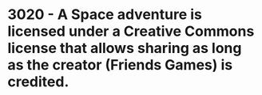 # 3020 - A Space adventure is licensed under a Creative Commons license that allows sharing as long as the creator (Friends Games) is credited.
